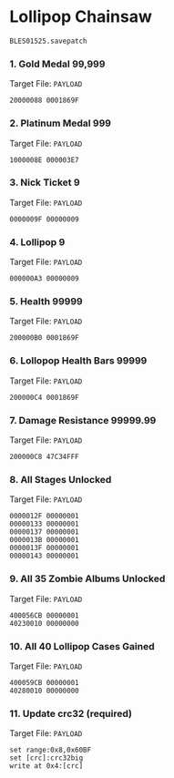 #  Lollipop Chainsaw 

`BLES01525.savepatch`

### 1. Gold Medal 99,999

Target File: `PAYLOAD`

```
20000088 0001869F
```

### 2. Platinum Medal 999

Target File: `PAYLOAD`

```
1000008E 000003E7
```

### 3. Nick Ticket 9

Target File: `PAYLOAD`

```
0000009F 00000009
```

### 4. Lollipop 9

Target File: `PAYLOAD`

```
000000A3 00000009
```

### 5. Health 99999

Target File: `PAYLOAD`

```
200000B0 0001869F
```

### 6. Lollopop Health Bars 99999

Target File: `PAYLOAD`

```
200000C4 0001869F
```

### 7. Damage Resistance 99999.99

Target File: `PAYLOAD`

```
200000C8 47C34FFF
```

### 8. All Stages Unlocked

Target File: `PAYLOAD`

```
0000012F 00000001
00000133 00000001
00000137 00000001
0000013B 00000001
0000013F 00000001
00000143 00000001
```

### 9. All 35 Zombie Albums Unlocked

Target File: `PAYLOAD`

```
400056CB 00000001
40230010 00000000
```

### 10. All 40 Lollipop Cases Gained

Target File: `PAYLOAD`

```
400059CB 00000001
40280010 00000000
```

### 11. Update crc32 (required)

Target File: `PAYLOAD`

```
set range:0x8,0x60BF
set [crc]:crc32big
write at 0x4:[crc]
```

